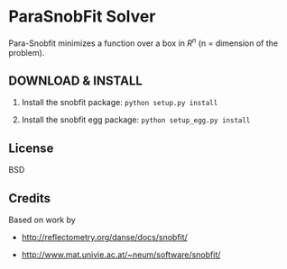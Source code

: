 # ParaSnobFit Solver

Para-Snobfit minimizes a function over a box in $R^n$ (n = dimension of the problem).
   
## DOWNLOAD & INSTALL

1. Install the snobfit package: `python setup.py install`

1. Install the snobfit egg package: `python setup_egg.py install`

      
## License

BSD

## Credits

Based on work by 

* http://reflectometry.org/danse/docs/snobfit/

* http://www.mat.univie.ac.at/~neum/software/snobfit/

